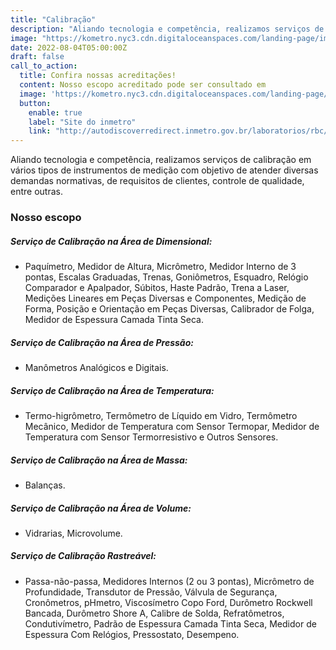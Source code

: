 ```yaml
---
title: "Calibração"
description: "Aliando tecnologia e competência, realizamos serviços de calibração em vários tipos de instrumentos de medição. Conheça nosso escopo: Dimensional e pressão, massa, temperatura e umidade."
image: "https://kometro.nyc3.cdn.digitaloceanspaces.com/landing-page/images/calibracao.svg"
date: 2022-08-04T05:00:00Z
draft: false
call_to_action:
  title: Confira nossas acreditações!
  content: Nosso escopo acreditado pode ser consultado em
  image: 'https://kometro.nyc3.cdn.digitaloceanspaces.com/landing-page/images/selo-acreditado-inmetro.jpg'
  button:
    enable: true
    label: "Site do inmetro"
    link: "http://autodiscoverredirect.inmetro.gov.br/laboratorios/rbc/lista_laboratorios.asp?acao=consulta"
---
```


Aliando tecnologia e competência, realizamos serviços de calibração em vários tipos de instrumentos de medição com objetivo de atender diversas demandas normativas, de requisitos de clientes, controle de qualidade, entre outras. 

### Nosso escopo

##### Serviço de Calibração na Área de Dimensional: 

- Paquímetro, Medidor de Altura, Micrômetro, Medidor Interno de 3 pontas, Escalas Graduadas, Trenas, Goniômetros, Esquadro, Relógio Comparador e Apalpador, Súbitos, Haste Padrão, Trena a Laser, Medições Lineares em Peças Diversas e Componentes, Medição de Forma, Posição e Orientação em Peças Diversas, Calibrador de Folga, Medidor de Espessura Camada Tinta Seca.

##### Serviço de Calibração na Área de Pressão: 
- Manômetros Analógicos e Digitais.

##### Serviço de Calibração na Área de Temperatura:
- Termo-higrômetro, Termômetro de Líquido em Vidro, Termômetro Mecânico, Medidor de Temperatura com Sensor Termopar, Medidor de Temperatura com Sensor Termorresistivo e Outros Sensores.

##### Serviço de Calibração na Área de Massa:
- Balanças.

##### Serviço de Calibração na Área de Volume:
- Vidrarias, Microvolume.

##### Serviço de Calibração Rastreável:
- Passa-não-passa, Medidores Internos (2 ou 3 pontas), Micrômetro de Profundidade, Transdutor de Pressão, Válvula de Segurança, Cronômetros, pHmetro, Viscosímetro Copo Ford, Durômetro Rockwell Bancada, Durômetro Shore A, Calibre de Solda, Refratômetros, Condutivímetro, Padrão de Espessura Camada Tinta Seca, Medidor de Espessura Com Relógios, Pressostato, Desempeno.


